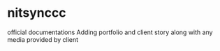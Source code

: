 # nitsynccc
official documentations 
Adding portfolio and client story along with any media provided by client
